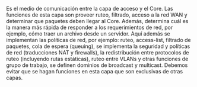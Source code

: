 Es el medio de comunicación entre la capa de acceso y el Core. Las funciones de esta capa son proveer ruteo, filtrado, acceso a la red WAN y determinar que paquetes deben llegar al Core. Además, determina cuál es la manera más rápida de responder a los requerimientos de red, por ejemplo, cómo traer un archivo desde un servidor.
Aquí además se implementan las políticas de red, por ejemplo: ruteo, access-list, filtrado de paquetes, cola de espera (queuing), se implementa la seguridad y políticas de red (traducciones NAT y firewalls), la redistribución entre protocolos de ruteo (incluyendo rutas estáticas), ruteo entre VLANs y otras funciones de grupo de trabajo, se definen dominios de broadcast y multicast.
Debemos evitar que se hagan funciones en esta capa que son exclusivas de otras capas.